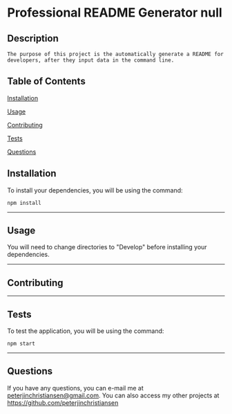 # Professional README Generator  null
  
  ## Description
  
    The purpose of this project is the automatically generate a README for developers, after they input data in the command line.
  
  ## Table of Contents
  
  [Installation](#installation)
  
  [Usage](#usage)
  
  [Contributing](#contributing)
  
  [Tests](#tests)
  
  [Questions](#questions)
  
  ## Installation
  
  To install your dependencies, you will be using the command:
  
    npm install
  
  ---
  
  ## Usage
  
  You will need to change directories to "Develop" before installing your dependencies.
  
  ---
  
  ## Contributing
  
  
  
  ---
  
  ## Tests
  
  To test the application, you will be using the command:
  
    npm start
  
  ---
  
  ## Questions
  
  If you have any questions, you can e-mail me at peterjinchristiansen@gmail.com.
  You can also access my other projects at https://github.com/peterjinchristiansen
  
  
    